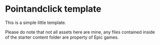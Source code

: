 # Pointandclick template

This is a simple little template.

Please do note that not all assets here are mine, any files contained inside of the starter content folder are property of Epic games.
